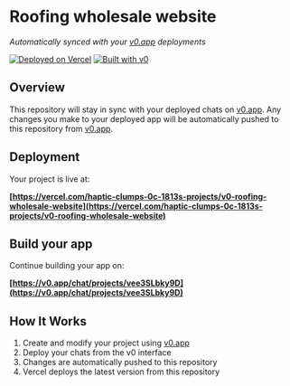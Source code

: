 # Roofing wholesale website

*Automatically synced with your [v0.app](https://v0.app) deployments*

[![Deployed on Vercel](https://img.shields.io/badge/Deployed%20on-Vercel-black?style=for-the-badge&logo=vercel)](https://vercel.com/haptic-clumps-0c-1813s-projects/v0-roofing-wholesale-website)
[![Built with v0](https://img.shields.io/badge/Built%20with-v0.app-black?style=for-the-badge)](https://v0.app/chat/projects/vee3SLbky9D)

## Overview

This repository will stay in sync with your deployed chats on [v0.app](https://v0.app).
Any changes you make to your deployed app will be automatically pushed to this repository from [v0.app](https://v0.app).

## Deployment

Your project is live at:

**[https://vercel.com/haptic-clumps-0c-1813s-projects/v0-roofing-wholesale-website](https://vercel.com/haptic-clumps-0c-1813s-projects/v0-roofing-wholesale-website)**

## Build your app

Continue building your app on:

**[https://v0.app/chat/projects/vee3SLbky9D](https://v0.app/chat/projects/vee3SLbky9D)**

## How It Works

1. Create and modify your project using [v0.app](https://v0.app)
2. Deploy your chats from the v0 interface
3. Changes are automatically pushed to this repository
4. Vercel deploys the latest version from this repository
